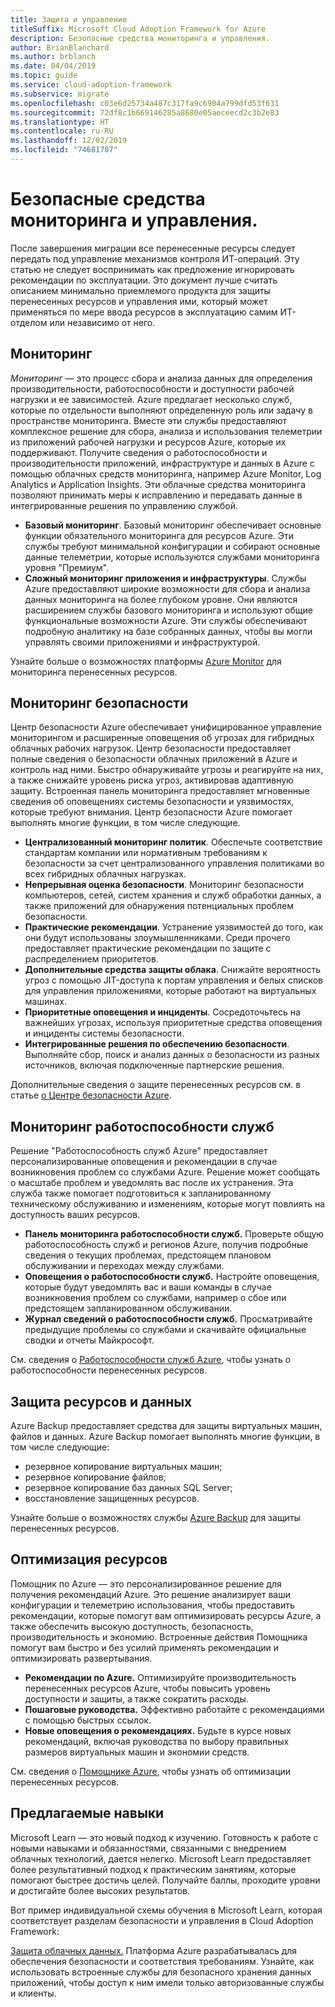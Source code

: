 ```yaml
---
title: Защита и управление
titleSuffix: Microsoft Cloud Adoption Framework for Azure
description: Безопасные средства мониторинга и управления.
author: BrianBlanchard
ms.author: brblanch
ms.date: 04/04/2019
ms.topic: guide
ms.service: cloud-adoption-framework
ms.subservice: migrate
ms.openlocfilehash: c03e6d25734a487c317fa9c6904a799dfd53f631
ms.sourcegitcommit: 72df8c1b669146285a8680e05aeceecd2c3b2e83
ms.translationtype: HT
ms.contentlocale: ru-RU
ms.lasthandoff: 12/02/2019
ms.locfileid: "74681787"
---
```

# <a name="secure-monitoring-and-management-tools"></a>Безопасные средства мониторинга и управления.

После завершения миграции все перенесенные ресурсы следует передать под управление механизмов контроля ИТ-операций. Эту статью не следует воспринимать как предложение игнорировать рекомендации по эксплуатации. Это документ лучше считать описанием минимально приемлемого продукта для защиты перенесенных ресурсов и управления ими, который может применяться по мере ввода ресурсов в эксплуатацию самим ИТ-отделом или независимо от него.

## <a name="monitoring"></a>Мониторинг

*Мониторинг* — это процесс сбора и анализа данных для определения производительности, работоспособности и доступности рабочей нагрузки и ее зависимостей. Azure предлагает несколько служб, которые по отдельности выполняют определенную роль или задачу в пространстве мониторинга. Вместе эти службы предоставляют комплексное решение для сбора, анализа и использования телеметрии из приложений рабочей нагрузки и ресурсов Azure, которые их поддерживают. Получите сведения о работоспособности и производительности приложений, инфраструктуре и данных в Azure с помощью облачных средств мониторинга, например Azure Monitor, Log Analytics и Application Insights. Эти облачные средства мониторинга позволяют принимать меры к исправлению и передавать данные в интегрированные решения по управлению службой.

- **Базовый мониторинг**. Базовый мониторинг обеспечивает основные функции обязательного мониторинга для ресурсов Azure. Эти службы требуют минимальной конфигурации и собирают основные данные телеметрии, которые используются службами мониторинга уровня "Премиум".
- **Сложный мониторинг приложения и инфраструктуры**. Службы Azure предоставляют широкие возможности для сбора и анализа данных мониторинга на более глубоком уровне. Они являются расширением службы базового мониторинга и используют общие функциональные возможности Azure. Эти службы обеспечивают подробную аналитику на базе собранных данных, чтобы вы могли управлять своими приложениями и инфраструктурой.

Узнайте больше о возможностях платформы [Azure Monitor](https://docs.microsoft.com/azure/azure-monitor/overview) для мониторинга перенесенных ресурсов.

## <a name="security-monitoring"></a>Мониторинг безопасности

Центр безопасности Azure обеспечивает унифицированное управление мониторингом и расширенные оповещения об угрозах для гибридных облачных рабочих нагрузок. Центр безопасности предоставляет полные сведения о безопасности облачных приложений в Azure и контроль над ними. Быстро обнаруживайте угрозы и реагируйте на них, а также снижайте уровень риска угроз, активировав адаптивную защиту. Встроенная панель мониторинга предоставляет мгновенные сведения об оповещениях системы безопасности и уязвимостях, которые требуют внимания. Центр безопасности Azure помогает выполнять многие функции, в том числе следующие.

- **Централизованный мониторинг политик**. Обеспечьте соответствие стандартам компании или нормативным требованиям к безопасности за счет централизованного управления политиками во всех гибридных облачных нагрузках.
- **Непрерывная оценка безопасности**. Мониторинг безопасности компьютеров, сетей, систем хранения и служб обработки данных, а также приложений для обнаружения потенциальных проблем безопасности.
- **Практические рекомендации**. Устранение уязвимостей до того, как они будут использованы злоумышленниками. Среди прочего предоставляет практические рекомендации по защите с распределением приоритетов.
- **Дополнительные средства защиты облака**. Снижайте вероятность угроз с помощью JIT-доступа к портам управления и белых списков для управления приложениями, которые работают на виртуальных машинах.
- **Приоритетные оповещения и инциденты**. Сосредоточьтесь на важнейших угрозах, используя приоритетные средства оповещения и инциденты системы безопасности.
- **Интегрированные решения по обеспечению безопасности**. Выполняйте сбор, поиск и анализ данных о безопасности из разных источников, включая подключенные партнерские решения.

Дополнительные сведения о защите перенесенных ресурсов см. в статье [о Центре безопасности Azure](https://docs.microsoft.com/azure/security-center).

## <a name="service-health-monitoring"></a>Мониторинг работоспособности служб

Решение "Работоспособность служб Azure" предоставляет персонализированные оповещения и рекомендации в случае возникновения проблем со службами Azure. Решение может сообщать о масштабе проблем и уведомлять вас после их устранения. Эта служба также помогает подготовиться к запланированному техническому обслуживанию и изменениям, которые могут повлиять на доступность ваших ресурсов.

- **Панель мониторинга работоспособности служб.** Проверьте общую работоспособность служб и регионов Azure, получив подробные сведения о текущих проблемах, предстоящем плановом обслуживании и переходах между службами.
- **Оповещения о работоспособности служб.** Настройте оповещения, которые будут уведомлять вас и ваши команды в случае возникновения проблем со службами, например о сбое или предстоящем запланированном обслуживании.
- **Журнал сведений о работоспособности служб.** Просматривайте предыдущие проблемы со службами и скачивайте официальные сводки и отчеты Майкрософт.

См. сведения о [Работоспособности служб Azure](https://docs.microsoft.com/azure/service-health), чтобы узнать о работоспособности перенесенных ресурсов.

## <a name="protect-assets-and-data"></a>Защита ресурсов и данных

Azure Backup предоставляет средства для защиты виртуальных машин, файлов и данных. Azure Backup помогает выполнять многие функции, в том числе следующие:

- резервное копирование виртуальных машин;
- резервное копирование файлов;
- резервное копирование баз данных SQL Server;
- восстановление защищенных ресурсов.

Узнайте больше о возможностях службы [Azure Backup](https://docs.microsoft.com/azure/backup) для защиты перенесенных ресурсов.

## <a name="optimize-resources"></a>Оптимизация ресурсов

Помощник по Azure — это персонализированное решение для получения рекомендаций Azure. Это решение анализирует ваши конфигурации и телеметрию использования, чтобы предоставить рекомендации, которые помогут вам оптимизировать ресурсы Azure, а также обеспечить высокую доступность, безопасность, производительность и экономию. Встроенные действия Помощника помогут вам быстро и без усилий применять рекомендации и оптимизировать развертывания.

- **Рекомендации по Azure.** Оптимизируйте производительность перенесенных ресурсов Azure, чтобы повысить уровень доступности и защиты, а также сократить расходы.
- **Пошаговые руководства.** Эффективно работайте с рекомендациями с помощью быстрых ссылок.
- **Новые оповещения о рекомендациях.** Будьте в курсе новых рекомендаций, включая руководства по выбору правильных размеров виртуальных машин и экономии средств.

См. сведения о [Помощнике Azure](https://docs.microsoft.com/azure/advisor/advisor-overview), чтобы узнать об оптимизации перенесенных ресурсов.

## <a name="suggested-skills"></a>Предлагаемые навыки

Microsoft Learn — это новый подход к изучению. Готовность к работе с новыми навыками и обязанностями, связанными с внедрением облачных технологий, дается нелегко. Microsoft Learn предоставляет более результативный подход к практическим занятиям, которые помогают быстрее достичь целей. Получайте баллы, проходите уровни и достигайте более высоких результатов.

Вот пример индивидуальной схемы обучения в Microsoft Learn, которая соответствует разделам безопасности и управления в Cloud Adoption Framework: 

[Защита облачных данных.](https://docs.microsoft.com/learn/paths/secure-your-cloud-data/) Платформа Azure разрабатывалась для обеспечения безопасности и соответствия требованиям. Узнайте, как использовать встроенные службы для безопасного хранения данных приложений, чтобы доступ к ним имели только авторизованные службы и клиенты.

